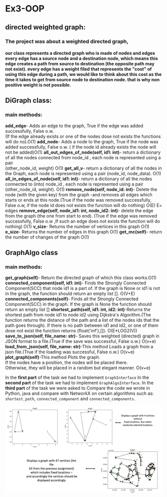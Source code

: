 # Ex3-OOP
## directed  weighted graph:
### The project was about a weighted directed graph,

#### our class represents a directed graph who is made of nodes and edges every edge has a source node and a destination node, which means this edge creates a path from source to destination (the opposite path may not exist). every edge has a weight filed that represents the "cost" of using this edge during a path, we would like to think about this cost as the time it takes  to get from source node to destination node. that is why non positive weight is not possible.


## DiGraph class:
### main methods:

**add_edge**- Adds an edge to the graph, True if the edge was added successfully, False o.w.  
 (If the edge already exists or one of the nodes dose not exists the functions will do no).O(1)
**add_node**- Adds a node to the graph, True if the node was added successfully, False o.w. ( if the node id already exists the node will not be added)O(1)
**all_out_edges_of_node(self, id1: int)**- return a dictionary of all the nodes connected from node_id , each node is represented using a pair  
(other_node_id, weight) O(1)
**get_all_v**- return a dictionary of all the nodes in the Graph, each node is represented using a pair (node_id, node_data). O(1)
**all_in_edges_of_node(self, id1: int)**- return a dictionary of all the nodes connected to (into) node_id , each node is represented using a pair (other_node_id, weight). O(1)
**remove_node(self, node_id: int)**- Delete the node (with the given key) from the graph -and removes all edges which starts or ends at this node.(True if the node was removed successfully, False o.w, if the node id does not exists the function will do nothing) O(E) E= edges
**remove_edge(self, node_id1: int, node_id2: int)**- delete the edge from the graph (the one from start to end). (True if the edge was removed successfully, False o.w ,If such an edge does not exists the function will do nothing) O(1)
**v_size**- Returns the number of vertices in this graph O(1)
**e_size**- Returns the number of edges in this graph O(1)
**get_mc(self)**- return the number of changes of the graph O(1)

## GraphAlgo class

### main methods:

**get_graph(self)**- Return the directed graph of which this class works.O(1)
**connected_component(self, id1: int)**- Finds the Strongly Connected Component(SCC) that node id1 is a part of. If the graph is None or id1 is not in the graph, the function should return an empty list []. O(V+E)
**connected_components(self)**- Finds all the Strongly Connected Component(SCC) in the graph. If the graph is None the function should return an empty list []
**shortest_path(self, id1: int, id2: int)**-Returns the shortest path from node id1 to node id2 using Dijkstra's Algorithm.(The function returns the distance of the path and  a list of the nodes ids that the path goes through). 
If there is no path between id1 and id2, or one of them dose not exist the function returns (float('inf'),[]). O(E*LOG2(V))
**save_to_json(self, file_name: str)**- Saves this weighted (directed) graph in JSON format to a file.(True if the save was successful, False o.w.) O(v+e)
**load_from_json(self, file_name: str)**-This method Loads a graph from a json file.(True if the loading was successful, False o.w.) O(v+e)
**plot_graph(self)**-This method Plots the graph.  
If the nodes have a position, the nodes will be placed there.  
Otherwise, they will be placed in a random but elegant manner. O(v+e)



In the **first part** of the task we had to implement `GraphInterface`
In the **second part** of the task we had to implement `GraphAlgoInterface`.
In the **third part** of the task we were asked to Compare the code we wrote in Python, java and compare with NetworkX on certain algorithms such as: `shortest_path`, `connected_component` and `connected_components`.

![enter image description here](https://github.com/liron-taub/Ex3-OOP/blob/main/data/%D7%AA%D7%9E%D7%95%D7%A0%D7%94%20%D7%9C%D7%A8%D7%99%D7%93%20%D7%9E%D7%99.png?raw=true)
